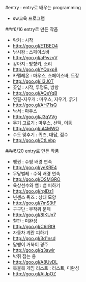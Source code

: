 #entry : entry로 배우는 programming
- sw교육 프로그램

###6/16 entry로 만든 작품
- 락커 : 시작
 - http://goo.gl/ETBEO4
- 낚시왕 : 스페이스바
 - http://goo.gl/aPwzvV
- 강아지 : 방향키, 소리
 - http://goo.gl/YQqxp8
- 카멜레온 : 마우스, 스페이스바, 도장
 - http://goo.gl/iI3J0T
- 꽃잎 : 시작, 투명도, 방향
 - http://goo.gl/AQeYqB
- 연필-지우개 : 마우스, 지우기, 굵기
 - http://goo.gl/AH71sQ
- 낙서 : 마우스
 - http://goo.gl/J3qVVg
- 무기 고르기 : 마우스, 선택, 이동
 - http://goo.gl/ul4MWO
- 수도 맞추기 : 퀴즈, 대답, 점수
 - http://goo.gl/CtLebp

###6/20 entry로 만든 작품
- 펭귄 : 수평 배경 연속
 - http://goo.gl/yeXRE4
- 무당벌레 : 수직 배경 연속
 - http://goo.gl/OSMGRO
- 육상선수와 뱀 : 뱀 피하기
 - http://goo.gl/rplDz1
- 넌센스 퀴즈 : 상태 모양
 - http://goo.gl/7mS3tF
- 구구단 : 무작위 문제
 - http://goo.gl/8IKUn7
- 칠판 : 미완성
 - http://goo.gl/C6rRt9
- 자동차 계란 피하기
 - http://goo.gl/3d1nsd
- 달팽이 거북이 경주
 - http://goo.gl/q3awir
- 박쥐 잡는 용
 - http://goo.gl/A8UvDL
- 복불복 게임 리스트 : 리스트, 미완성
 - http://goo.gl/AiJpOZ